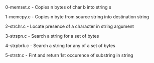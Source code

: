 0-memset.c    - Copies n bytes of char b into string s

1-memcpy.c    - Copies n byte from source string into destination string

2-strchr.c    - Locate presence of a character in string argument

3-strspn.c    - Search a string for a set of bytes

4-strpbrk.c   - Search a string for any of a set of bytes

5-strstr.c    - Fint and return 1st occurence of substring in string














